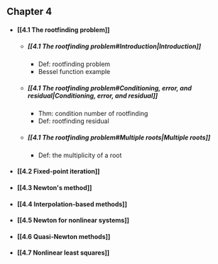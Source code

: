 ## Chapter 4
- #### [[4.1 The rootfinding problem]]
	- ##### [[4.1 The rootfinding problem#Introduction|Introduction]]
		- Def: rootfinding problem
		- Bessel function example
	- ##### [[4.1 The rootfinding problem#Conditioning, error, and residual|Conditioning, error, and residual]]
		- Thm: condition number of rootfinding
		- Def: rootfinding residual
	- ##### [[4.1 The rootfinding problem#Multiple roots|Multiple roots]]
		- Def: the multiplicity of a root
- #### [[4.2 Fixed-point iteration]]
- #### [[4.3 Newton's method]]
- #### [[4.4 Interpolation-based methods]]
- #### [[4.5 Newton for nonlinear systems]]
- #### [[4.6 Quasi-Newton methods]]
- #### [[4.7 Nonlinear least squares]]


















